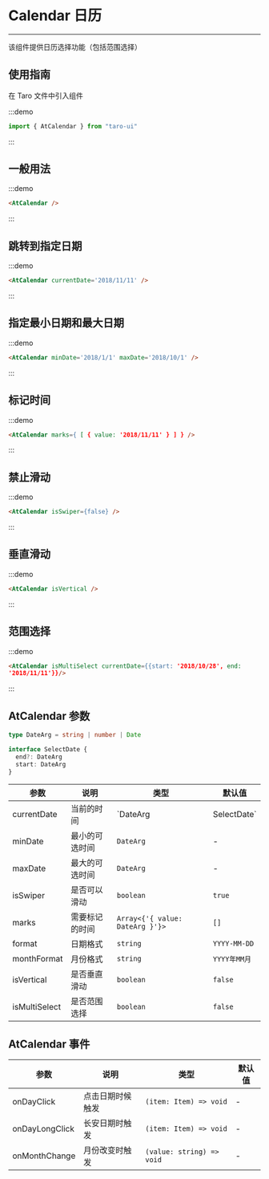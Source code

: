 # Calendar 日历

---

该组件提供日历选择功能（包括范围选择）

## 使用指南

在 Taro 文件中引入组件

:::demo

```js
import { AtCalendar } from "taro-ui"
```

:::

## 一般用法

:::demo

```html
<AtCalendar />
```

:::

## 跳转到指定日期

:::demo

```html
<AtCalendar currentDate='2018/11/11' />
```

:::

## 指定最小日期和最大日期

:::demo

```html
<AtCalendar minDate='2018/1/1' maxDate='2018/10/1' />
```

:::

## 标记时间

:::demo

```html
<AtCalendar marks={ [ { value: '2018/11/11' } ] } />
```

:::

## 禁止滑动

:::demo

```html
<AtCalendar isSwiper={false} />
```

:::

## 垂直滑动

:::demo

```html
<AtCalendar isVertical />
```

:::

## 范围选择

:::demo

```html
<AtCalendar isMultiSelect currentDate={{start: '2018/10/28', end:
'2018/11/11'}}/>
```

:::

## AtCalendar 参数

```ts
type DateArg = string | number | Date

interface SelectDate {
  end?: DateArg
  start: DateArg
}
```

| 参数        | 说明           | 类型                            | 默认值       |
| ----------- | -------------- | ------------------------------- | ------------ |
| currentDate | 当前的时间     | `DateArg | SelectDate`          | `Date.now()` |
| minDate     | 最小的可选时间 | `DateArg`                       | -            |
| maxDate     | 最大的可选时间 | `DateArg`                       | -            |
| isSwiper    | 是否可以滑动   | `boolean`                       | `true`       |
| marks       | 需要标记的时间 | `Array<{'{ value: DateArg }'}>` | `[]`         |
| format      | 日期格式       | `string`                        | `YYYY-MM-DD` |
| monthFormat | 月份格式       | `string`                        | `YYYY年MM月` |
| isVertical  | 是否垂直滑动   | `boolean`                       | `false`      |
| isMultiSelect  | 是否范围选择   | `boolean`                       | `false`      |

## AtCalendar 事件

| 参数             | 说明                         | 类型                      | 默认值 |
| ---------------- | ---------------------------- | ------------------------- | ------ |
| onDayClick       | 点击日期时候触发             | `(item: Item) => void`    | -      |
| onDayLongClick   | 长安日期时触发               | `(item: Item) => void`    | -      |
| onMonthChange    | 月份改变时触发               | `(value: string) => void` | -      |
